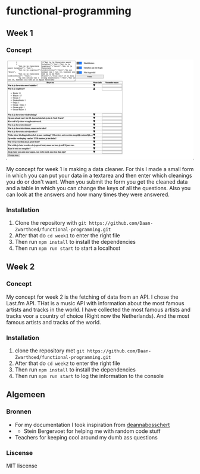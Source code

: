 # functional-programming

## Week 1

### Concept

![concept week 1](https://github.com/Daan-Zwarthoed/functional-programming/blob/main/images/week1-concept.jpg)

My concept for week 1 is making a data cleaner. For this I made a small form in which you can put your data in a textarea and then enter which cleanings you do or don't want. When you submit the form you get the cleaned data and a table in which you can change the keys of all the questions. Also you can look at the answers and how many times they were answered.

### Installation

1. Clone the repository with `git https://github.com/Daan-Zwarthoed/functional-programming.git`
1. After that do `cd week1` to enter the right file
1. Then run `npm install` to install the dependencies
1. Then run `npm run start` to start a localhost

## Week 2

### Concept

My concept for week 2 is the fetching of data from an API. I chose the Last.fm API. THat is a music API with information about the most famous artists and tracks in the world. I have collected the most famous artists and tracks voor a country of choice (Right now the Netherlands). And the most famous artists and tracks of the world.

### Installation

1. clone the repository met `git https://github.com/Daan-Zwarthoed/functional-programming.git`
1. After that do `cd week2` to enter the right file
1. Then run `npm install` to install the dependencies
1. Then run `npm run start` to log the information to the console

## Algemeen

### Bronnen
* For my documentation I took inspiration from [deannabosschert](https://github.com/deannabosschert/functional-programming)
* * Stein Bergervoet for helping me with random code stuff
* Teachers for keeping cool around my dumb ass questions


### Liscense
MIT liscense

